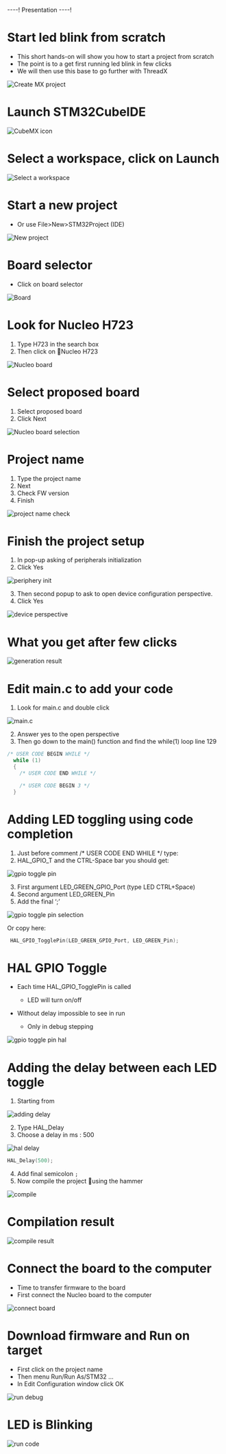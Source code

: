 ----!
Presentation
----!

# Start led blink from scratch

* This short hands-on will show you how to start a project from scratch
* The point is to a get first running led blink in few clicks
* We will then use this base to go further with ThreadX

![Create MX project](./img/12.svg)

# Launch STM32CubeIDE
   
![CubeMX icon](./img/01.png)

# Select a workspace, click on Launch

![Select a workspace](./img/02.png)

# Start a new project

* Or use File>New>STM32Project (IDE)

![New project](./img/03.png)

# Board selector

* Click on board selector

![Board](./img/04.png)

# Look for Nucleo H723

1. Type H723 in the search box
2. Then click on  Nucleo H723

![Nucleo board](./img/05.png)

# Select proposed board

1. Select proposed board
2. Click Next

![Nucleo board selection](./img/06.png)

# Project name

1. Type the project name 
2. Next
3. Check FW version
4. Finish

![project name check](./img/07.png)

# Finish the project setup

1. In pop-up asking of peripherals initialization
2. Click Yes

![periphery init](./img/08.png)

3. Then second popup to ask to open device configuration perspective.
4. Click Yes

![device perspective](./img/09.png)

# What you get after few clicks

![generation result](./img/10.png)

# Edit main.c to add your code

1. Look for main.c and double click

![main.c](./img/11.png)

2. Answer yes to the open perspective
3. Then go down to the main() function and find the while(1) loop line 129 

```c
/* USER CODE BEGIN WHILE */
  while (1)
  {
    /* USER CODE END WHILE */

    /* USER CODE BEGIN 3 */
  }

```

# Adding LED toggling using code completion

1. Just before comment /* USER CODE END WHILE */ type:
2. HAL_GPIO_T and the CTRL-Space bar you should get:

![gpio toggle pin](./img/12.png)

3. First argument LED_GREEN_GPIO_Port (type LED CTRL+Space)
4. Second argument LED_GREEN_Pin
5. Add the final ‘;’

![gpio toggle pin selection](./img/13.png)

Or copy here:

```c
 HAL_GPIO_TogglePin(LED_GREEN_GPIO_Port, LED_GREEN_Pin);
```

# HAL GPIO Toggle

* Each time HAL_GPIO_TogglePin is called
  * LED will turn on/off

* Without delay impossible to see in run
  * Only in debug stepping

![gpio toggle pin hal](./img/13.svg)

# Adding the delay between each LED toggle

1. Starting from

![adding delay](./img/14.png)

2. Type HAL_Delay 
3. Choose a delay in ms : 500

![hal delay](./img/15.png)


```c
HAL_Delay(500);
```

4. Add final semicolon `;`
5. Now compile the project using the hammer  

![compile](./img/16.png)

# Compilation result

![compile result](./img/17.png)

# Connect the board to the computer

* Time to transfer firmware to the board
* First connect the Nucleo board to the computer

![connect board](./img/18.png)

# Download firmware and Run on target

* First click on the project name
* Then menu Run/Run As/STM32 …
* In Edit Configuration window click OK

![run debug](./img/19.png)

# LED is Blinking

![run code](./img/20.png)

